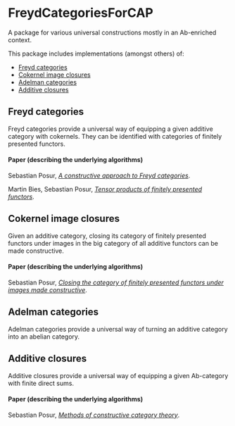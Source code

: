 # FreydCategoriesForCAP

A package for various universal constructions mostly in an Ab-enriched context.

This package includes implementations (amongst others) of:
- [Freyd categories](#freyd-categories)
- [Cokernel image closures](#cokernel-image-closures)
- [Adelman categories](#adelman-categories)
- [Additive closures](#additive-closures)

## Freyd categories

Freyd categories provide a universal way of equipping a given additive category with cokernels. They can be identified with categories of finitely presented functors.

#### Paper (describing the underlying algorithms)

Sebastian Posur, [*A constructive approach to Freyd categories*](https://arxiv.org/abs/1712.03492).

Martin Bies, Sebastian Posur, [*Tensor products of finitely presented functors*](https://arxiv.org/abs/1909.00172).

## Cokernel image closures

Given an additive category, closing its category of finitely presented functors under images in the big category of all additive functors can be made constructive.

#### Paper (describing the underlying algorithms)

Sebastian Posur, [*Closing the category of finitely presented functors under images made constructive*](https://arxiv.org/abs/1911.11469).

## Adelman categories

Adelman categories provide a universal way of turning an additive category into an abelian category.

## Additive closures

Additive closures provide a universal way of equipping a given Ab-category with finite direct sums.

#### Paper (describing the underlying algorithms)

Sebastian Posur, [*Methods of constructive category theory*](https://arxiv.org/abs/1908.04132).
